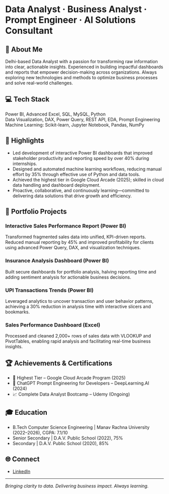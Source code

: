 #  Data Analyst · Business Analyst · Prompt Engineer · AI Solutions Consultant

## 👋 About Me
Delhi-based Data Analyst with a passion for transforming raw information into clear, actionable insights. Experienced in building impactful dashboards and reports that empower decision-making across organizations. Always exploring new technologies and methods to optimize business processes and solve real-world challenges.

## 💻 Tech Stack
Power BI, Advanced Excel, SQL, MySQL, Python  
Data Visualization, DAX, Power Query, REST API, EDA, Prompt Engineering  
Machine Learning: Scikit-learn, Jupyter Notebook, Pandas, NumPy

## 🌟 Highlights

- Led development of interactive Power BI dashboards that improved stakeholder productivity and reporting speed by over 40% during internships.
- Designed and automated machine learning workflows, reducing manual effort by 35% through effective use of Python and data tools.
- Achieved the highest tier in Google Cloud Arcade (2025); skilled in cloud data handling and dashboard deployment.
- Proactive, collaborative, and continuously learning—committed to delivering data solutions that drive growth and efficiency.

## 🚀 Portfolio Projects

### Interactive Sales Performance Report (Power BI)
Transformed fragmented sales data into unified, KPI-driven reports. Reduced manual reporting by 45% and improved profitability for clients using advanced Power Query, DAX, and visualization techniques.

### Insurance Analysis Dashboard (Power BI)
Built secure dashboards for portfolio analysis, halving reporting time and adding sentiment analysis for actionable business decisions.

### UPI Transactions Trends (Power BI)
Leveraged analytics to uncover transaction and user behavior patterns, achieving a 30% reduction in analysis time with interactive slicers and bookmarks.

### Sales Performance Dashboard (Excel)
Processed and cleaned 2,000+ rows of sales data with VLOOKUP and PivotTables, enabling rapid analysis and facilitating real-time business insights.

## 🏆 Achievements & Certifications

- 🥇 Highest Tier – Google Cloud Arcade Program (2025)
- 🏅 ChatGPT Prompt Engineering for Developers – DeepLearning.AI (2024)
- 📈 Complete Data Analyst Bootcamp – Udemy (Ongoing)

## 🎓 Education

- B.Tech Computer Science Engineering | Manav Rachna University (2022–2026), CGPA: 7.1/10
- Senior Secondary | D.A.V. Public School (2022), 75%
- Secondary | D.A.V. Public School (2020), 85%

## 🌐 Connect

- [LinkedIn](https://linkedin.com/in/anshulsemwal7)

---

_Bringing clarity to data. Delivering business impact. Always learning._
